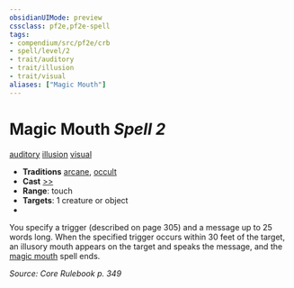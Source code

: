 ```yaml
---
obsidianUIMode: preview
cssclass: pf2e,pf2e-spell
tags:
- compendium/src/pf2e/crb
- spell/level/2
- trait/auditory
- trait/illusion
- trait/visual
aliases: ["Magic Mouth"]
---
```

# Magic Mouth *Spell 2*   
[auditory](auditory.md "Auditory Effect Trait")  [illusion](illusion.md "Illusion School Trait")  [visual](visual.md "Visual Effect Trait")  

- **Traditions** [arcane](arcane.md "Arcane Tradition Trait"), [occult](occult.md "Occult Tradition Trait")
- **Cast** [>>](chapter-9-playing-the-game.md#Actions "Two-Action") 
- **Range**: touch
- **Targets**: 1 creature or object
- 

You specify a trigger (described on page 305) and a message up to 25 words long. When the specified trigger occurs within 30 feet of the target, an illusory mouth appears on the target and speaks the message, and the [magic mouth](magic-mouth.md) spell ends.

*Source: Core Rulebook p. 349*